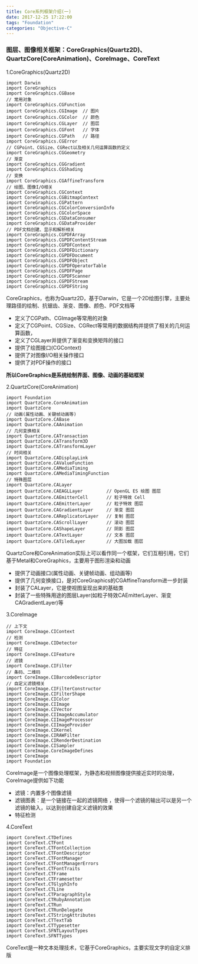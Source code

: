 ```yaml
---
title: Core系列框架介绍(一)
date: 2017-12-25 17:22:00
tags: "Foundation"
categories: "Objective-C"
---
```


### 图层、图像相关框架：CoreGraphics(Quartz2D)、QuartzCore(CoreAnimation)、CoreImage、CoreText

<!-- more -->

1.CoreGraphics(Quartz2D)
```
import Darwin
import CoreGraphics
import CoreGraphics.CGBase
// 常用对象
import CoreGraphics.CGFunction
import CoreGraphics.CGImage  // 图片
import CoreGraphics.CGColor  // 颜色
import CoreGraphics.CGLayer  // 图层
import CoreGraphics.CGFont   // 字体
import CoreGraphics.CGPath   // 路径
import CoreGraphics.CGError
// CGPoint、CGSize、CGRect以及相关几何运算函数的定义
import CoreGraphics.CGGeometry
// 渐变
import CoreGraphics.CGGradient
import CoreGraphics.CGShading
// 变换
import CoreGraphics.CGAffineTransform
// 绘图、图像I/O相关
import CoreGraphics.CGContext
import CoreGraphics.CGBitmapContext
import CoreGraphics.CGPattern
import CoreGraphics.CGColorConversionInfo
import CoreGraphics.CGColorSpace
import CoreGraphics.CGDataConsumer
import CoreGraphics.CGDataProvider
// PDF文档创建、显示和解析相关
import CoreGraphics.CGPDFArray
import CoreGraphics.CGPDFContentStream
import CoreGraphics.CGPDFContext
import CoreGraphics.CGPDFDictionary
import CoreGraphics.CGPDFDocument
import CoreGraphics.CGPDFObject
import CoreGraphics.CGPDFOperatorTable
import CoreGraphics.CGPDFPage
import CoreGraphics.CGPDFScanner
import CoreGraphics.CGPDFStream
import CoreGraphics.CGPDFString
```
CoreGraphics，也称为Quartz2D，基于Darwin，它是一个2D绘图引擎，主要处理路径的绘制、抗锯齿、渐变、图像、颜色、PDF文档等
* 定义了CGPath、CGImage等常用的对象
* 定义了CGPoint、CGSize、CGRect等常用的数据结构并提供了相关的几何运算函数，
* 定义了CGLayer并提供了渐变和变换矩阵的接口
* 提供了绘图接口(CGContext)
* 提供了对图像I/O相关操作接口
* 提供了对PDF操作的接口

**所以CoreGraphics是系统绘制界面、图像、动画的基础框架**

2.QuartzCore(CoreAnimation)
```
import Foundation
import QuartzCore.CoreAnimation
import QuartzCore
// 动画(属性动画、关键帧动画等)
import QuartzCore.CABase
import QuartzCore.CAAnimation
// 几何变换相关
import QuartzCore.CATransaction
import QuartzCore.CATransform3D
import QuartzCore.CATransformLayer
// 时间相关
import QuartzCore.CADisplayLink
import QuartzCore.CAValueFunction
import QuartzCore.CAMediaTiming
import QuartzCore.CAMediaTimingFunction
// 特殊图层
import QuartzCore.CALayer
import QuartzCore.CAEAGLLayer         // OpenGL ES 绘图 图层
import QuartzCore.CAEmitterCell       // 粒子特效 Cell
import QuartzCore.CAEmitterLayer      // 粒子特效 图层
import QuartzCore.CAGradientLayer     // 渐变 图层
import QuartzCore.CAReplicatorLayer   // 复制 图层
import QuartzCore.CAScrollLayer       // 滚动 图层
import QuartzCore.CAShapeLayer        // 阴影 图层
import QuartzCore.CATextLayer         // 文本 图层
import QuartzCore.CATiledLayer        // 大图加载 图层
```
QuartzCore和CoreAnimation实际上可以看作同一个框架，它们互相引用，它们基于Metal和CoreGraphics，主要用于图形渲染和动画
* 提供了动画接口(属性动画、关键帧动画、组动画等)
* 提供了几何变换接口，是对CoreGraphics的CGAffineTransform进一步封装
* 封装了CALayer，它是使视图呈现出来的基础类
* 封装了一些特殊用途的图层Layer(如粒子特效CAEmitterLayer、渐变CAGradientLayer)等

3.CoreImage
```
// 上下文
import CoreImage.CIContext
// 检测
import CoreImage.CIDetector
// 特征
import CoreImage.CIFeature
// 滤镜
import CoreImage.CIFilter
// 条码、二维码
import CoreImage.CIBarcodeDescriptor
// 自定义滤镜相关
import CoreImage.CIFilterConstructor
import CoreImage.CIFilterShape
import CoreImage.CIColor
import CoreImage.CIImage
import CoreImage.CIVector
import CoreImage.CIImageAccumulator
import CoreImage.CIImageProcessor
import CoreImage.CIImageProvider
import CoreImage.CIKernel
import CoreImage.CIRAWFilter
import CoreImage.CIRenderDestination
import CoreImage.CISampler
import CoreImage.CoreImageDefines
import CoreImage
import Foundation
```
CoreImage是一个图像处理框架，为静态和视频图像提供接近实时的处理，CoreImage提供如下功能
* 滤镜：内置多个图像滤镜
* 滤镜图表：是一个链接在一起的滤镜网络 ，使得一个滤镜的输出可以是另一个滤镜的输入，以达到创建自定义滤镜的效果
* 特征检测

4.CoreText
```
import CoreText.CTDefines
import CoreText.CTFont
import CoreText.CTFontCollection
import CoreText.CTFontDescriptor
import CoreText.CTFontManager
import CoreText.CTFontManagerErrors
import CoreText.CTFontTraits
import CoreText.CTFrame
import CoreText.CTFramesetter
import CoreText.CTGlyphInfo
import CoreText.CTLine
import CoreText.CTParagraphStyle
import CoreText.CTRubyAnnotation
import CoreText.CTRun
import CoreText.CTRunDelegate
import CoreText.CTStringAttributes
import CoreText.CTTextTab
import CoreText.CTTypesetter
import CoreText.SFNTLayoutTypes
import CoreText.SFNTTypes
```
CoreText是一种文本处理技术，它基于CoreGraphics，主要实现文字的自定义排版
